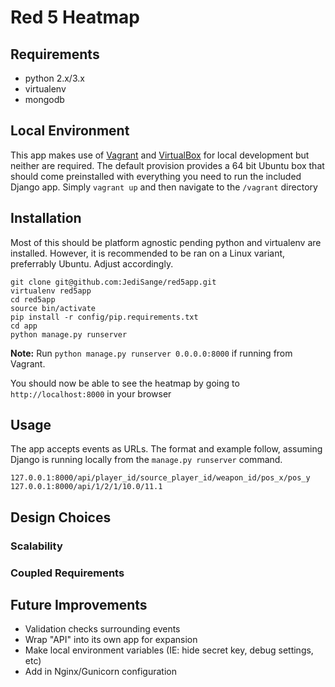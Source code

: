 # Red 5 Heatmap

## Requirements
- python 2.x/3.x
- virtualenv
- mongodb

## Local Environment
This app makes use of [Vagrant](https://www.vagrantup.com/) and [VirtualBox](https://www.virtualbox.org/) for local development but neither are required.  The default provision provides a 64 bit Ubuntu box that should come preinstalled with everything you need to run the included Django app.  Simply `vagrant up` and then navigate to the `/vagrant` directory

## Installation
Most of this should be platform agnostic pending python and virtualenv are installed.  However, it is recommended to be ran on a Linux variant, preferrably Ubuntu.  Adjust accordingly.

    git clone git@github.com:JediSange/red5app.git
    virtualenv red5app
    cd red5app
    source bin/activate
    pip install -r config/pip.requirements.txt
    cd app
    python manage.py runserver

**Note:** Run `python manage.py runserver 0.0.0.0:8000` if running from Vagrant.  

You should now be able to see the heatmap by going to `http://localhost:8000` in your browser

## Usage
The app accepts events as URLs.  The format and example follow, assuming Django is running locally from the `manage.py runserver` command.

    127.0.0.1:8000/api/player_id/source_player_id/weapon_id/pos_x/pos_y
    127.0.0.1:8000/api/1/2/1/10.0/11.1

## Design Choices
### Scalability
### Coupled Requirements

## Future Improvements
- Validation checks surrounding events
- Wrap "API" into its own app for expansion
- Make local environment variables (IE: hide secret key, debug settings, etc)
- Add in Nginx/Gunicorn configuration